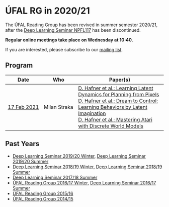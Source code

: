 # ÚFAL RG in 2020/21

The ÚFAL Reading Group has been revived in summer semester 2020/21, after the
[Deep Learning Seminar NPFL117](https://ufal.mff.cuni.cz/courses/npfl117) has been
discontinued.

**Regular online meetings take place on Wednesday at 10:40.**

If you are interested, please subscribe to our [mailing list](https://groups.google.com/forum/#!forum/ufal-rg).

## Program

<div class="program"><style>
  .program+table td { vertical-align: middle !important}
  .program+table td:nth-of-type(1), .program+table td:nth-of-type(2) {white-space: nowrap}
</style></div>

| Date        | Who                  | Paper(s) |
| ----        | ---                  | -------- |
| [17 Feb 2021](https://lectures.ms.mff.cuni.cz/video/rec/rg/2021/rg_210217_dreamer.mp4) | Milan Straka         | [D. Hafner et al.: Learning Latent Dynamics for Planning from Pixels](https://arxiv.org/abs/1811.04551)<br>[D. Hafner et al.: Dream to Control: Learning Behaviors by Latent Imagination](https://arxiv.org/abs/1912.01603)<br>[D. Hafner et al.: Mastering Atari with Discrete World Models](https://arxiv.org/abs/2010.02193)


## Past Years

- [Deep Learning Seminar 2019/20 Winter](https://ufal.mff.cuni.cz/courses/npfl117/1920-winter), [Deep Learning Seminar 2019/20 Summer](https://ufal.mff.cuni.cz/courses/npfl117/1920-summer)
- [Deep Learning Seminar 2018/19 Winter](https://ufal.mff.cuni.cz/courses/npfl117/1819-winter), [Deep Learning Seminar 2018/19 Summer](https://ufal.mff.cuni.cz/courses/npfl117/1819-summer)
- [Deep Learning Seminar 2017/18 Summer](https://ufal.mff.cuni.cz/courses/npfl117/1718-summer)
- [ÚFAL Reading Group 2016/17 Winter](https://ufal.mff.cuni.cz/courses/rg/1617), [Deep Learning Seminar 2016/17 Summer](https://ufal.mff.cuni.cz/courses/npfl117/1617-summer)
- [ÚFAL Reading Group 2015/16](https://ufal.mff.cuni.cz/courses/rg/1516)
- [ÚFAL Reading Group 2014/15](https://ufal.mff.cuni.cz/courses/rg/1415)
